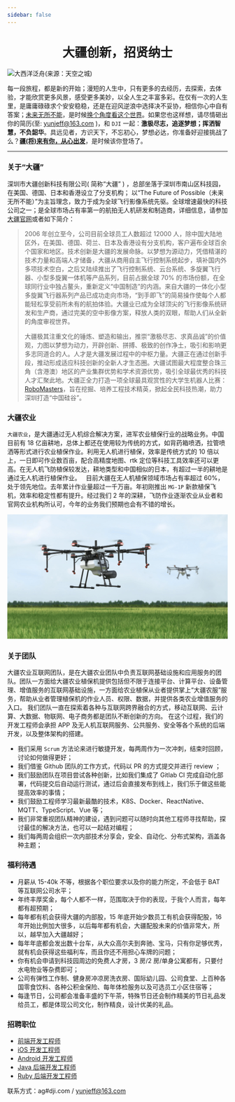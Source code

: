 ```yaml
---
sidebar: false
---
```


<h1 align="center">大疆创新，招贤纳士</h1>

![大西洋泛舟(来源：天空之城)](https://image.lovejade.cn/nice-ocean.jpeg)

每一段旅程，都是新的开始；漫短的人生中，只有更多的去经历，去探索，去体验，才能欣赏更多风景，感受更多美妙，以全人生之丰富多彩。在仅有一次的人生里，是庸庸碌碌求个安安稳稳，还是在迎风逆浪中选择决不妥协，相信你心中自有答案；[未来无所不能](https://we.dji.com/?utm_source=jeffjade.com)，是时候[换个角度看这个世界](https://www.skypixel.com/?utm_source=jeffjade.com)。如果您也这样想，请尽情砸出你的简历(至: <a href="mailto:yunjeff@163.com">yunjeff@163.com</a> )，和 `DJI` 一起：**激极尽志，追逐梦想；挥洒智慧，不负韶华**。具远见者，方识天下，不忘初心，梦想必达，你准备好迎接挑战了么？**[疆(将)来有你，从心出发](https://jeffjade.com/2017/08/26/126-start-from-the-heart/)**，是时候该你登场了。

---

### 关于“大疆”

深圳市大疆创新科技有限公司( 简称“大疆” ) ，总部坐落于深圳市南山区科技园，在美国、德国、日本和香港设立了分支机构； 以“The Future of Possible（未来无所不能）”为主旨理念，致力于成为全球飞行影像系统先驱。全球增速最快的科技公司之一；是全球市场占有率第一的航拍无人机研发和制造商，详细信息，请参加[大疆官网](https://www.dji.com/?utm_source=jeffjade.com)或者如下简介：

> 2006 年创立至今，公司目前全球员工人数超过 12000 人，除中国大陆地区外，在美国、德国、荷兰、日本及香港设有分支机构，客户遍布全球百余个国家和地区。技术创新是大疆的发展命脉。以梦想为源动力，凭借精湛的技术力量和高端人才储备，大疆从商用自主飞行控制系统起步，填补国内外多项技术空白，之后又陆续推出了飞行控制系统、云台系统、多旋翼飞行器、小型多旋翼一体机等产品系列，目前占据全球 70% 的市场份额，在全球同行业中独占鳌头，重新定义“中国制造”的内涵。来自大疆的一体化小型多旋翼飞行器系列产品已成功走向市场，“到手即飞”的简易操作使每个人都能轻松享受前所未有的航拍体验。大疆业已成为全球顶尖的飞行影像系统研发和生产商，通过完美的空中影像方案，释放人类的双眼，帮助人们从全新的角度审视世界。
>
> 大疆极其注重文化的锤炼、塑造和输出，推崇“激极尽志、求真品诚”的价值观，力图以梦想为动力，开辟创新、拼搏、极致的创作净土，吸引和影响更多志同道合的人。人才是大疆发展过程中的中枢力量。大疆正在通过创新手段，推动形成适应科技创新的全新人才生态圈。大疆试图最大程度整合珠三角（含港澳）地区的产业集群优势和学术资源优势，吸引全球最优秀的科技人才汇聚此地。大疆正全力打造一项全球最具观赏性的大学生机器人比赛：[RoboMasters](https://www.robomaster.com/?utm_source=jeffjade.com)，旨在挖掘、培养工程技术精英，掀起全民科技热潮，助力深圳打造“中国硅谷”。

### 大疆农业

`大疆农业`，是大疆通过无人机综合解决方案，进军农业植保行业的战略业务。中国目前有 18 亿亩耕地，总体上都还在使用较为传统的方式，如背药箱喷洒，拉管喷洒等形式进行农业植保作业。利用无人机进行植保，效率是传统方式的 10 倍以上，一日即可作业数百亩，配合高精度地图、rtk 定位等科技工具效率还可以更高。在无人机飞防植保较发达，耕地类型和中国相似的日本，有超过一半的耕地是通过无人机进行植保作业。   目前大疆在无人机植保领域市场占有率超过 60%，处于领先地位。去年累计作业量超过一千万亩。年初刚推出 `MG-1P` 新款植保飞机，效率和稳定性都有提升。经过我们 2 年的深耕，飞防作业逐渐农业从业者和官网农业机构所认可，今年的业务我们预期也会有不错的增长。

![MG-1P](/images/MG-1P.png)

### 关于团队

大疆农业互联网团队，是在大疆农业团队中负责互联网基础设施和应用服务的团队。团队一方面给大疆农业植保机提供包括但不限于连接平台、计算平台、设备管理、增值服务的互联网基础设施，一方面给农业植保从业者提供掌上“大疆农服”服务，帮助从业者管理植保机的作业人员、权限、数据，并提供各类农业增值服务的入口。 我们团队一直在探索着各种与互联网跨界融合的方式，移动互联网、云计算、大数据、物联网、电子商务都是团队不断创新的方向。 在这个过程，我们的 开发工程师会承担 APP 及无人机互联网服务、公共服务、安全等各个系统的后端开发，以及整体架构的搭建。

- 我们采用 `Scrum` 方法论来进行敏捷开发，每两周作为一次冲刺，结束时回顾，讨论如何做得更好；
- 我们借鉴 Github 团队的工作方式，代码以 PR 的方式提交并进行 review ；
- 我们鼓励团队在项目尝试各种创新，比如我们集成了 Gitlab CI 完成自动化部署，代码提交后自动运行测试，通过后会直接发布到线上，我们乐于做这些能提高效率的事情；
- 我们鼓励工程师学习最新最酷的技术，K8S、Docker、ReactNative、MQTT、TypeScript、Vue 等；
- 我们非常重视团队精神的建设，遇到问题可以随时向其他工程师寻找帮助，探讨最佳的解决方法，也可以一起结对编程；
- 我们每两周会组织一次内部技术分享会，安全、自动化、分布式架构，涵盖各种主题；

### 福利待遇

- 月薪从 15-40k 不等，根据各个职位要求以及你的能力所定，不会低于 BAT 等互联网公司水平；
- 年终丰厚奖金，每个人都不一样，范围取决于你的表现，于我个人而言，每年都有超预期；
- 每年都有机会获得大疆的内部股，15 年底开始少数员工有机会获得配股，16 年开始比例加大很多，以后每年都有机会，大疆配股未来的价值非常大，所以，越早加入大疆越好；
- 每年年底都会发出数十台车，从大众高尔夫到奔驰、宝马，只有你足够优秀，就有机会获得这些福利车，而且你还不用担心车牌的问题；
- 你有机会申请到科技园周边的免费人才房，3 房/2 房/单身公寓都有，只要付水电物业等杂费即可；
- 公司有弹性工作制、健身房冲凉房洗衣房、国际幼儿园、公司食堂、上百种各国零食饮料、各种公积金保险、每年体检服务以及可选员工小区住宿等；
- 每逢节日，公司都会准备丰盛的下午茶，特殊节日还会制作精美的节日礼品发给员工，都是体现公司文化，制作精良，设计优美的礼品。

### 招聘职位

- [前端开发工程师](https://we.dji.com/zh-CN/recruitment)
- [iOS 开发工程师](https://we.dji.com/zh-CN/recruitment)
- [Android 开发工程师](https://we.dji.com/zh-CN/recruitment)
- [Java 后端开发工程师](https://we.dji.com/zh-CN/recruitment)
- [Ruby 后端开发工程师](https://we.dji.com/zh-CN/recruitment)

联系方式：ag#dji.com / <a href="mailto:yunjeff@163.com">yunjeff@163.com</a>
